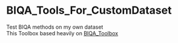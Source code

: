 # BIQA_Tools_For_CustomDataset
  Test BIQA methods on my own dataset <br>
  This Toolbox based heavily on [BIQA_Toolbox](https://github.com/HuiZeng/BIQA_Toolbox)
